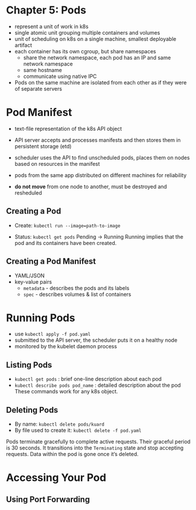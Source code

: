 # Chapter 5: Pods
* represent a unit of work in k8s
* single atomic unit grouping multiple containers and volumes
* unit of scheduling on k8s on a single machine, smallest deployable artifact
* each container has its own cgroup, but share namespaces
	* share the network namespace, each pod has an IP and same network namespace
	* same hostname
	* communicate using native IPC
* Pods on the same machine are isolated from each other as if they were of separate servers

# Pod Manifest
* text-file representation of the k8s API object
* API server accepts and processes manifests and then stores them in persistent storage (etd)

* scheduler uses the API to find unscheduled pods, places them on nodes based on resources in the manifest
* pods from the same app distributed on different machines for reliability
* **do not move** from one node to another, must be destroyed and resheduled

## Creating a Pod
* Create: `kubectl run --image=path-to-image`

* Status: `kubectl get pods`
Pending -> Running
Running implies that the pod and its containers have been created.

## Creating a Pod Manifest
* YAML/JSON
* key-value pairs
	* `metadata` - describes the pods and its labels
	* `spec` - describes volumes & list of containers

# Running Pods
- use `kubectl apply -f pod.yaml`
- submitted to the API server, the scheduler puts it on a healthy node
- monitored by the kubelet daemon process

## Listing Pods
- `kubectl get pods` : brief one-line description about each pod
- `kubectl describe pods pod_name` : detailed description about the pod
These commands work for any k8s object.

## Deleting Pods
- By name: `kubectl delete pods/kuard`
- By file used to create it: `kubectl delete -f pod.yaml`

Pods terminate gracefully to complete active requests. Their graceful period is 30 seconds. It transitions into the `Terminating` state and stop accepting requests. Data within the pod is gone once it’s deleted.

# Accessing Your Pod
## Using Port Forwarding







